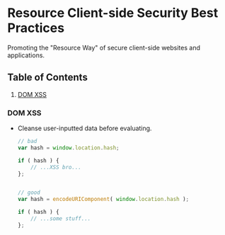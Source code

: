 # Resource Client-side Security Best Practices

Promoting the "Resource Way" of secure client-side websites and applications.

## Table of Contents

1. [DOM XSS](#dom-xss)

### <a name='dom-xss'>DOM XSS</a>  
- Cleanse user-inputted data before evaluating.

    ```javascript
    // bad
    var hash = window.location.hash;
    
    if ( hash ) {
        // ...XSS bro...
    };
    
    
    // good
    var hash = encodeURIComponent( window.location.hash );
    
    if ( hash ) {
        // ...some stuff...
    };
    ```

